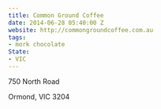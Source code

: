 ```yaml
---
title: Common Ground Coffee
date: 2014-06-28 05:40:00 Z
website: http://commongroundcoffee.com.au
tags:
- mork chocolate
State:
- VIC
---
```


750 North Road

Ormond, VIC 3204
